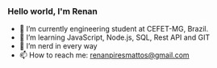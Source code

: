 ### Hello world, I'm Renan


- 🔭 I’m currently engineering student at CEFET-MG, Brazil.
- 🌱 I’m learning JavaScript, Node.js, SQL, Rest API and GIT
- 🤔 I’m nerd in every way
- 📫 How to reach me: renanpiresmattos@gmail.com

